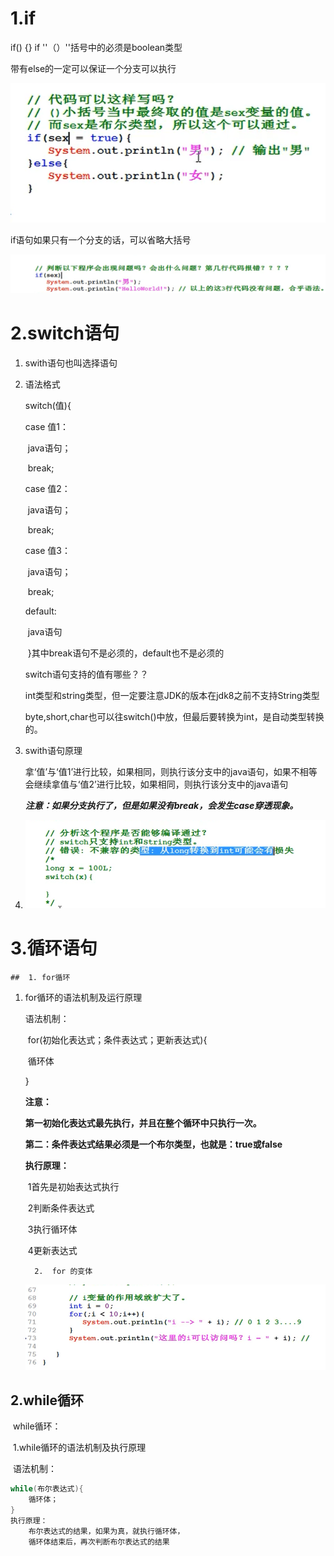 # 1.if

if() {}    if ''（）''括号中的必须是boolean类型



带有else的一定可以保证一个分支可以执行

![image-20200910184609408](.\picture\image-20200910184609408.png)

if语句如果只有一个分支的话，可以省略大括号

![image-20200910191948721](.\picture\image-20200910191948721.png)

# 2.switch语句

   1. swith语句也叫选择语句

   2. 语法格式

      switch(值){

      case 值1：

      ​			java语句；

      ​			break;

      case 值2：

      ​			java语句；

      ​			break;

      case 值3：

      ​			java语句；

      ​			break;

      default:

      ​			java语句

      ​	}其中break语句不是必须的，default也不是必须的

      switch语句支持的值有哪些？？

      int类型和string类型，但一定要注意JDK的版本在jdk8之前不支持String类型

      byte,short,char也可以往switch()中放，但最后要转换为int，是自动类型转换的。

3. swith语句原理

   拿‘值’与‘值1’进行比较，如果相同，则执行该分支中的java语句，如果不相等会继续拿值与‘值2’进行比较，如果相同，则执行该分支中的java语句

   ***注意：如果分支执行了，但是如果没有break，会发生case穿透现象。***

   

4. ![image-20200910230311056](.\picture\image-20200910230311056.png)

# 3.循环语句

	## 	1. for循环

   1. for循环的语法机制及运行原理

      语法机制：

      

      ​	for(初始化表达式；条件表达式；更新表达式){

      ​	循环体

      }

      **注意：**

      ​	**第一初始化表达式最先执行，并且在整个循环中只执行一次。**

      ​	**第二：条件表达式结果必须是一个布尔类型，也就是：true或false**

      **执行原理：**

      ​	1首先是初始表达式执行

      ​	2判断条件表达式

      ​	3执行循环体

      ​	4更新表达式

			2.  for 的变体

       

      
      
      
      
       ![image-20200911104120950](.\picture\image-20200911104120950.png)

## 2.while循环

​	while循环：

​			1.while循环的语法机制及执行原理

​					语法机制：

```java
while(布尔表达式){
    循环体；
}
执行原理：
    布尔表达式的结果，如果为真，就执行循环体，
    循环体结束后，再次判断布尔表达式的结果
    
```



